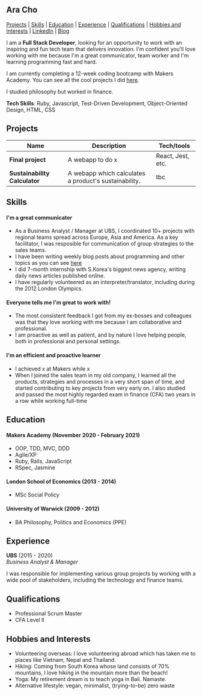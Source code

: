 ## Ara Cho
[Projects](#projects) | [Skills](#skills) | [Education](#education) | [Experience](#experience) | [Qualifications](#qualifications) | [Hobbies and Interests](#hobbies-and-interests) | [LinkedIn](http://www.linkedin.com/in/aracho1) | [Blog](https://hello-ara.medium.com/)

I am a **Full Stack Developer**, looking for an opportunity to work with an inspiring and fun tech team that delivers innovation. I'm confident you'll love working with me because I'm a great communicator, team worker and I'm learning programming fast and hard. 

I am currently completing a 12-week coding bootcamp with Makers Academy. You can see all the cool projects I did [here](#projects).

I studied philosophy but worked in finance. 




**Tech Skills**: Ruby, Javascript, Test-Driven Development, Object-Oriented Design, HTML, CSS

## Projects

| Name                          | Description                                           | Tech/tools        |
| ------------------------------| ----------------------------------------------------- | ----------------- |
| **Final project**             | A webapp to do x                                      | React, Jest, etc. |
| **Sustainability Calculator** | A webapp which calculates a product's sustainability. | tbc               |



## Skills

#### I'm a great communicator

- As a Business Analyst / Manager at UBS, I coordinated 10+ projects with regional teams spread across Europe, Asia and America. As a key facilitator, I was resposible for communication of group strategies to the sales teams.
- I have been writing weekly blog posts about programming and other topics as you can see [here](https://hello-ara.medium.com/)
- I did 7-month internship with S.Korea's biggest news agency, writing daily news articles published online.
- I have regularly volunteered as an interpreter/translator, including during the 2012 London Olympics.

#### Everyone tells me I'm great to work with!

- The most consistent feedback I got from my ex-bosses and colleagues was that they love working with me because I am collaborative and professional.
- I am proactive as well as patient, and by nature I love helping people, both in professional and personal settings. 

#### I'm an efficient and proactive learner 

- I achieved x at Makers while x
- When I joined the sales team in my old company, I learned all the products, strategies and processes in a very short span of time, and started contributing to key projects from very early on. I also studied and passed the most highly regarded exam in finance (CFA) two years in a row while working full-time

## Education

#### Makers Academy (November 2020 - February 2021)

- OOP, TDD, MVC, DDD
- Agile/XP
- Ruby, Rails, JavaScript
- RSpec, Jasmine

#### London School of Economics (2013 - 2014)

- MSc Social Policy

#### University of Warwick (2009 - 2012)

- BA Philosophy, Politics and Economics (PPE)

## Experience

**UBS** (2015 - 2020)  
_Business Analyst & Manager_

I was responsible for implementing various group projects by working with a wide pool of stakeholders, including the technology and finance teams.

## Qualifications

- Professional Scrum Master
- CFA Level II

## Hobbies and Interests

- Volunteering overseas: I love volunteering abroad which has taken me to places like Vietnam, Nepal and Thailand. 
- Hiking: Coming from South Korea whose land consists of 70% mountains, I love hiking in the mountain more than the beach!
- Yoga: My retirement dream is to teach yoga in Bali. Namaste.
- Alternative lifestyle: vegan, minimalist, (trying-to-be) zero waste
